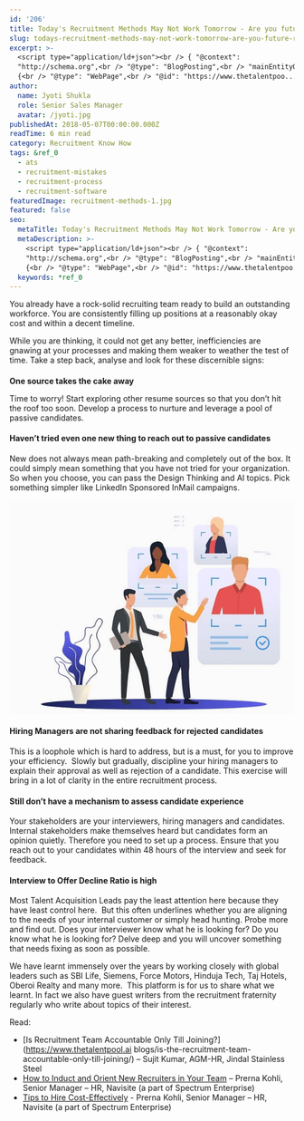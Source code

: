 ```yaml
---
id: '206'
title: Today's Recruitment Methods May Not Work Tomorrow - Are you future ready?
slug: todays-recruitment-methods-may-not-work-tomorrow-are-you-future-ready
excerpt: >-
  <script type="application/ld+json"><br /> { "@context":
  "http://schema.org",<br /> "@type": "BlogPosting",<br /> "mainEntityOfPage":
  {<br /> "@type": "WebPage",<br /> "@id": "https://www.thetalentpoo...
author:
  name: Jyoti Shukla
  role: Senior Sales Manager
  avatar: /jyoti.jpg
publishedAt: 2018-05-07T00:00:00.000Z
readTime: 6 min read
category: Recruitment Know How
tags: &ref_0
  - ats
  - recruitment-mistakes
  - recruitment-process
  - recruitment-software
featuredImage: recruitment-methods-1.jpg
featured: false
seo:
  metaTitle: Today's Recruitment Methods May Not Work Tomorrow - Are you future ready?
  metaDescription: >-
    <script type="application/ld+json"><br /> { "@context":
    "http://schema.org",<br /> "@type": "BlogPosting",<br /> "mainEntityOfPage":
    {<br /> "@type": "WebPage",<br /> "@id": "https://www.thetalentpoo...
  keywords: *ref_0
---
```


<script type="application/ld+json"><br /> { "@context": "http://schema.org",<br /> "@type": "BlogPosting",<br /> "mainEntityOfPage": {<br /> "@type": "WebPage",<br /> "@id": "https://www.thetalentpool.ai/todays-recruitment-methods-may-not-work-tomorrow-are-you-future-ready"<br /> },<br /> "headline": "Today’s Recruitment Methods May Not Work Tomorrow – Are you future ready?",<br /> "alternativeHeadline": "You already have a rock-solid recruiting team ready to build an outstanding workforce. You are consistently filling up positions at a reasonably okay cost and within a decent timeline. Make a step back, analyse and look for these discernible signs:",<br /> "award": "",<br /> "image": {<br /> "@type": "ImageObject",<br /> "url": "https://www.thetalentpool.ai/images/logo.png",<br /> "height": 800,<br /> "width": 800},<br /> "editor": "Talentpool",<br /> "genre": "Migration",<br /> "keywords": "Recruitment Method, Recruitment Software, Recruitment Ready, ATS Software",<br /> "wordcount": "2740",<br /> "publisher": {<br /> "@type": "Organization",<br /> "name": "Talentpool",<br /> "logo": {<br /> "@type": "ImageObject",<br /> "url": "https://www.thetalentpool.ai/images/logo.png",<br /> "width": 600,<br /> "height": 60<br /> }<br /> },<br /> "datePublished": "2018-05-07",<br /> "dateCreated": "2018-05-07",<br /> "dateModified": "2018-05-07",<br /> "description": "You already have a rock-solid recruiting team ready to build an outstanding workforce. You are consistently filling up positions at a reasonably okay cost and within a decent timeline.<br /> While you are thinking, it could not get any better, inefficiencies are gnawing at your processes and making them weaker to weather the test of time. Take a step back, analyse and look for these discernible signs:<br /> One source takes the cake away<br /> Time to worry! Start exploring other resume sources so that you don’t hit the roof too soon. Develop a process to nurture and leverage a pool of passive candidates.<br /> Haven’t tried even one new thing to reach out to passive candidates<br /> New does not always mean path-breaking and completely out of the box. It could simply mean something that you have not tried for your organization. So when you choose, you can pass the Design Thinking and AI topics. Pick something simpler like LinkedIn Sponsored InMail campaigns.<br /> Hiring Managers are not sharing feedback for rejected candidates<br /> This is a loophole which is hard to address, but is a must, for you to improve your efficiency. Slowing but gradually, discipline your hiring managers to explain their approval as well as rejection of a candidate. This exercise will bring in a lot of clarity in the entire recruitment process.<br /> Still don’t have a mechanism to assess candidate experience<br /> Your stakeholders are our interviewers, hiring managers and candidates. Internal stakeholders make themselves heard but candidates form an opinion quietly. Therefore you need to set up a process. Ensure that you reach out to your candidates within 48 hours of the interview and seek for feedback.<br /> Interview to Offer Ratio is high<br /> Most Talent Acquisition Leads pay the least attention here because they have least control here. But this often underlines whether you are aligning to the needs of your internal customer or simply head hunting. Probe more and find out. Does your interviewer know what he is looking for? Do you know what he is looking for? Delve deep and you will uncover something that needs fixing as soon as possible.<br /> We have learnt immensely over the years by working closely with global leaders such as SBI Life, Siemens, Force Motors, Hinduja Tech, Taj Hotels, Oberoi Realty and many more. This platform is for us to share what we learnt. In fact we also have guest writers regularly who write about topics of their interest.<br /> Read:<br /> Is Recruitment Team Accountable Only Till Joining? – Sujit Kumar, AGM-HR, Jindal Stainless Steel<br /> How to Induct and Orient New Recruiters in Your Team – Prerna Kohli, Senior Manager – HR, Navisite (a part of Spectrum Enterprise)<br /> Tips to Hire Cost-Effectively – Prerna Kohli, Senior Manager – HR, Navisite (a part of Spectrum Enterprise)",<br /> "author": {<br /> "@type": "Organization",<br /> "name": "Talentpool Team"<br /> }<br /> }<br /> </script>

 You already have a rock-solid recruiting team ready to build an outstanding workforce. You are consistently filling up positions at a reasonably okay cost and within a decent timeline.

While you are thinking, it could not get any better, inefficiencies are gnawing at your processes and making them weaker to weather the test of time. Take a step back, analyse and look for these discernible signs:

<!--more-->

####   
**One source takes the cake away**

Time to worry! Start exploring other resume sources so that you don’t hit the roof too soon. Develop a process to nurture and leverage a pool of passive candidates.

#### **Haven’t tried even one new thing to reach out to passive candidates**

New does not always mean path-breaking and completely out of the box. It could simply mean something that you have not tried for your organization. So when you choose, you can pass the Design Thinking and AI topics. Pick something simpler like LinkedIn Sponsored InMail campaigns.

![](images/recruitment-methods-1.jpg)

#### **Hiring Managers are not sharing feedback for rejected candidates**

This is a loophole which is hard to address, but is a must, for you to improve your efficiency.  Slowly but gradually, discipline your hiring managers to explain their approval as well as rejection of a candidate. This exercise will bring in a lot of clarity in the entire recruitment process. 

#### **Still don’t have a mechanism to assess candidate experience**

Your stakeholders are your interviewers, hiring managers and candidates. Internal stakeholders make themselves heard but candidates form an opinion quietly. Therefore you need to set up a process. Ensure that you reach out to your candidates within 48 hours of the interview and seek for feedback.

#### **Interview to Offer Decline Ratio is high**

Most Talent Acquisition Leads pay the least attention here because they have least control here.  But this often underlines whether you are aligning to the needs of your internal customer or simply head hunting. Probe more and find out. Does your interviewer know what he is looking for? Do you know what he is looking for? Delve deep and you will uncover something that needs fixing as soon as possible.

We have learnt immensely over the years by working closely with global leaders such as SBI Life, Siemens, Force Motors, Hinduja Tech, Taj Hotels, Oberoi Realty and many more.  This platform is for us to share what we learnt. In fact we also have guest writers from the recruitment fraternity regularly who write about topics of their interest.

Read:

- [Is Recruitment Team Accountable Only Till Joining?](https://www.thetalentpool.ai
    blogs/is-the-recruitment-team-accountable-only-till-joining/) – Sujit Kumar, AGM-HR, Jindal Stainless Steel
- [How to Induct and Orient New Recruiters in Your Team](https://www.thetalentpool.ai/blogs/how-to-induct-and-orient-new-recruiters-in-your-team) – Prerna Kohli, Senior Manager – HR, Navisite (a part of Spectrum Enterprise)
- [Tips to Hire Cost-Effectively](https://www.thetalentpool.ai/blogs/tips-to-hire-cost-effectively) - Prerna Kohli, Senior Manager – HR, Navisite (a part of Spectrum Enterprise)
